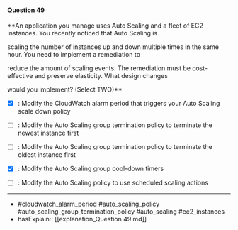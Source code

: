 #### Question  49

**An application you manage uses Auto Scaling and a fleet of EC2 instances. You recently noticed that Auto Scaling is

scaling the number of instances up and down multiple times in the same hour. You need to implement a remediation to

reduce the amount of scaling events. The remediation must be cost-effective and preserve elasticity. What design changes

would you implement? (Select TWO)**

- [x] :  Modify the CloudWatch alarm period that triggers your Auto Scaling scale down policy

- [ ] :  Modify the Auto Scaling group termination policy to terminate the newest instance first

- [ ] :  Modify the Auto Scaling group termination policy to terminate the oldest instance first

- [x] :  Modify the Auto Scaling group cool-down timers

- [ ] :  Modify the Auto Scaling policy to use scheduled scaling actions

----

- #cloudwatch_alarm_period #auto_scaling_policy #auto_scaling_group_termination_policy #auto_scaling #ec2_instances
- hasExplain:: [[explanation_Question  49.md]]
